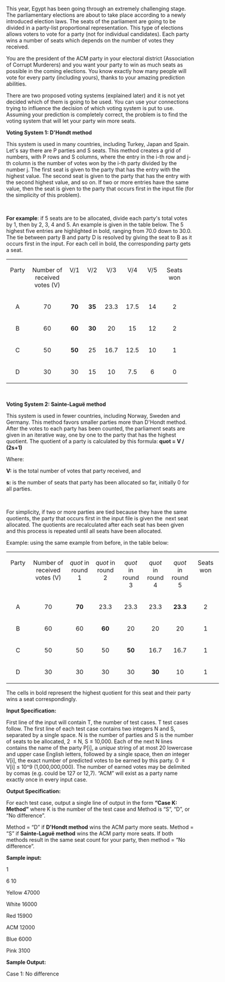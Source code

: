 <p>This year, Egypt has been going through an extremely challenging stage. The parliamentary elections are about to take place according to a newly introduced election laws. The seats of the parliament are going to be divided in a party-list proportional representation. This type of elections allows voters to vote for a party (not for individual candidates). Each party wins a number of seats which depends on the number of votes they received.</p>
<p>You are the president of the ACM party in your electoral district (Association of Corrupt Murderers) and you want your party to win as much seats as possible in the coming elections. You know exactly how many people will vote for every party (including yours), thanks to your amazing prediction abilities.</p>
<p>There are two proposed voting systems (explained later) and it is not yet decided which of them is going to be used. You can use your connections trying to influence the decision of which voting system is put to use. Assuming your prediction is completely correct, the problem is to find the voting system that will let your party win more seats.</p>
<p><strong>Voting System 1: D'Hondt method</strong></p>
<p>This system is used in many countries, including Turkey, Japan and Spain. Let's say there are P parties and S seats. This method creates a grid of numbers, with P rows and S columns, where the entry in the i-th row and j-th column is the number of votes won by the i-th party divided by the number j. The first seat is given to the party that has the entry with the highest value. The second seat is given to the party that has the entry with the second highest value, and so on. If two or more entries have the same value, then the seat is given to the party that occurs first in the input file (for the simplicity of this problem).</p>
<p>&nbsp;</p>
<p><strong>For example</strong>: if 5 seats are to be allocated, divide each party's total votes by 1, then by 2, 3, 4 and 5. An example is given in the table below. The 5 highest five entries are highlighted in bold, ranging from 70.0 down to 30.0. The tie between party B and party D is resolved by giving the seat to B as it occurs first in the input. For each cell in bold, the corresponding party gets a seat.</p>
<table style="width: 486px;" border="0" cellspacing="0" cellpadding="0">
<tbody>
<tr>
<td width="54" valign="top">
<p align="center">Party</p>
</td>
<td width="120" valign="top">
<p align="center">Number of   received votes (V)</p>
</td>
<td width="42" valign="top">
<p align="center">V/1</p>
</td>
<td width="42" valign="top">
<p align="center">V/2</p>
</td>
<td width="48" valign="top">
<p align="center">V/3</p>
</td>
<td width="54" valign="top">
<p align="center">V/4</p>
</td>
<td width="48" valign="top">
<p align="center">V/5</p>
</td>
<td width="78" valign="top">
<p align="center">Seats won</p>
</td>
</tr>
<tr>
<td width="54" valign="top">
<p align="center">A</p>
</td>
<td width="120" valign="top">
<p align="center">70</p>
</td>
<td width="42" valign="top">
<p align="center"><strong>70</strong></p>
</td>
<td width="42" valign="top">
<p align="center"><strong>35</strong></p>
</td>
<td width="48" valign="top">
<p align="center">23.3</p>
</td>
<td width="54" valign="top">
<p align="center">17.5</p>
</td>
<td width="48" valign="top">
<p align="center">14</p>
</td>
<td width="78" valign="top">
<p align="center">2</p>
</td>
</tr>
<tr>
<td width="54" valign="top">
<p align="center">B</p>
</td>
<td width="120" valign="top">
<p align="center">60</p>
</td>
<td width="42" valign="top">
<p align="center"><strong>60</strong></p>
</td>
<td width="42" valign="top">
<p align="center"><strong>30</strong></p>
</td>
<td width="48" valign="top">
<p align="center">20</p>
</td>
<td width="54" valign="top">
<p align="center">15</p>
</td>
<td width="48" valign="top">
<p align="center">12</p>
</td>
<td width="78" valign="top">
<p align="center">2</p>
</td>
</tr>
<tr>
<td width="54" valign="top">
<p align="center">C</p>
</td>
<td width="120" valign="top">
<p align="center">50</p>
</td>
<td width="42" valign="top">
<p align="center"><strong>50</strong></p>
</td>
<td width="42" valign="top">
<p align="center">25</p>
</td>
<td width="48" valign="top">
<p align="center">16.7</p>
</td>
<td width="54" valign="top">
<p align="center">12.5</p>
</td>
<td width="48" valign="top">
<p align="center">10</p>
</td>
<td width="78" valign="top">
<p align="center">1</p>
</td>
</tr>
<tr>
<td width="54" valign="top">
<p align="center">D</p>
</td>
<td width="120" valign="top">
<p align="center">30</p>
</td>
<td width="42" valign="top">
<p align="center">30</p>
</td>
<td width="42" valign="top">
<p align="center">15</p>
</td>
<td width="48" valign="top">
<p align="center">10</p>
</td>
<td width="54" valign="top">
<p align="center">7.5</p>
</td>
<td width="48" valign="top">
<p align="center">6</p>
</td>
<td width="78" valign="top">
<p align="center">0</p>
</td>
</tr>
</tbody>
</table>
<p><strong>&nbsp;</strong></p>
<p><strong>Voting System 2: Sainte-Laguë method</strong></p>
<p>This system is used in fewer countries, including Norway, Sweden and Germany. This method favors smaller parties more than D'Hondt method. After the votes to each party has been counted, the parliament seats are given in an iterative way, one by one to the party that has the highest quotient. The quotient of a party is calculated by this formula:<strong> quot = V / (2s+1)</strong></p>
<p>Where:</p>
<p><strong>V:</strong> is the total number of votes that party received, and</p>
<p><strong>s:</strong> is the number of seats that party has been allocated so far, initially 0 for all parties.</p>
<p>&nbsp;</p>
<p>For simplicity, if two or more parties are tied because they have the same quotients, the party that occurs first in the input file is given the&nbsp; next seat allocated. The quotients are recalculated after each seat has been given and this process is repeated until all seats have been allocated.</p>
<p>Example: using the same example from before, in the table below:</p>
<table style="width: 570px;" border="0" cellspacing="0" cellpadding="0">
<tbody>
<tr>
<td width="58" valign="top">
<p align="center">Party</p>
</td>
<td width="116" valign="top">
<p align="center">Number of   received votes (V)</p>
</td>
<td width="66" valign="top">
<p align="center"><em>quot</em> in round 1</p>
</td>
<td width="72" valign="top">
<p align="center"><em>quot</em> in round 2</p>
</td>
<td width="60" valign="top">
<p align="center"><em>quot</em> in round 3</p>
</td>
<td width="60" valign="top">
<p align="center"><em>quot</em> in round 4</p>
</td>
<td width="60" valign="top">
<p align="center"><em>quot</em> in round 5</p>
</td>
<td width="78" valign="top">
<p align="center">Seats won</p>
</td>
</tr>
<tr>
<td width="58" valign="top">
<p align="center">A</p>
</td>
<td width="116" valign="top">
<p align="center">70</p>
</td>
<td width="66" valign="top">
<p align="center"><strong>70</strong></p>
</td>
<td width="72" valign="top">
<p align="center">23.3</p>
</td>
<td width="60" valign="top">
<p align="center">23.3</p>
</td>
<td width="60" valign="top">
<p align="center">23.3</p>
</td>
<td width="60" valign="top">
<p align="center"><strong>23.3</strong></p>
</td>
<td width="78" valign="top">
<p align="center">2</p>
</td>
</tr>
<tr>
<td width="58" valign="top">
<p align="center">B</p>
</td>
<td width="116" valign="top">
<p align="center">60</p>
</td>
<td width="66" valign="top">
<p align="center">60</p>
</td>
<td width="72" valign="top">
<p align="center"><strong>60</strong></p>
</td>
<td width="60" valign="top">
<p align="center">20</p>
</td>
<td width="60" valign="top">
<p align="center">20</p>
</td>
<td width="60" valign="top">
<p align="center">20</p>
</td>
<td width="78" valign="top">
<p align="center">1</p>
</td>
</tr>
<tr>
<td width="58" valign="top">
<p align="center">C</p>
</td>
<td width="116" valign="top">
<p align="center">50</p>
</td>
<td width="66" valign="top">
<p align="center">50</p>
</td>
<td width="72" valign="top">
<p align="center">50</p>
</td>
<td width="60" valign="top">
<p align="center"><strong>50</strong></p>
</td>
<td width="60" valign="top">
<p align="center">16.7</p>
</td>
<td width="60" valign="top">
<p align="center">16.7</p>
</td>
<td width="78" valign="top">
<p align="center">1</p>
</td>
</tr>
<tr>
<td width="58" valign="top">
<p align="center">D</p>
</td>
<td width="116" valign="top">
<p align="center">30</p>
</td>
<td width="66" valign="top">
<p align="center">30</p>
</td>
<td width="72" valign="top">
<p align="center">30</p>
</td>
<td width="60" valign="top">
<p align="center">30</p>
</td>
<td width="60" valign="top">
<p align="center"><strong>30</strong></p>
</td>
<td width="60" valign="top">
<p align="center">10</p>
</td>
<td width="78" valign="top">
<p align="center">1</p>
</td>
</tr>
</tbody>
</table>
<p>The cells in bold represent the highest quotient for this seat and their party wins a seat correspondingly.</p>
<p><strong>Input Specification:</strong></p>
<p>First line of the input will contain T, the number of test cases. T test cases follow. The first line of each test case contains two integers N and S, separated by a single space. N is the number of parties and S is the number of seats to be allocated, 2&nbsp; ≤ N, S ≤ 10,000. Each of the next N lines contains the name of the party P[i], a <em>unique</em> string of at most 20 lowercase and upper case English letters, followed by a single space, then <em>an</em> integer V[i], the exact number of predicted votes to be earned by this party. 0&nbsp; ≤ V[i] ≤ 10^9 (1,000,000,000). The number of earned votes may be delimited by comas (e.g. could be 127 or 12,7). “ACM” will exist as a party name exactly once in every input case.</p>
<p><strong>Output Specification:</strong></p>
<p>For each test case, output a single line of output in the form <strong>“Case K: Method”</strong> where K is the number of the test case and Method is “S”, “D”, or “No difference”.</p>
<p>Method = “D” if <strong>D'Hondt method</strong> wins the ACM party more seats. Method = “S” if <strong>Sainte-Laguë method</strong> wins the ACM party more seats. If both methods result in the same seat count for your party, then method = “No difference”.</p>
<p><strong>Sample input:</strong></p>
<p>1</p>
<p>6 10</p>
<p>Yellow 47000</p>
<p>White 16000</p>
<p>Red 15900</p>
<p>ACM 12000</p>
<p>Blue 6000</p>
<p>Pink 3100</p>
<p><strong>Sample Output:</strong></p>
<p>Case 1: No difference</p>